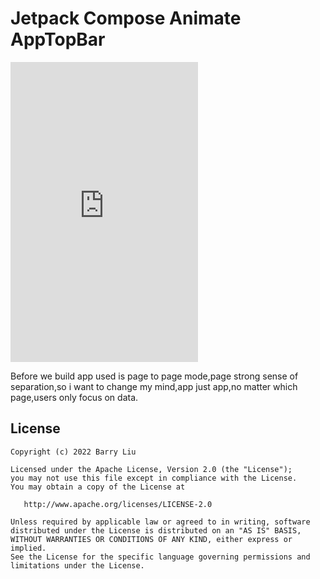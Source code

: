 # Jetpack Compose Animate AppTopBar

<iframe
src="https://github.com/BarryLius/ComposeAnimNavTopBar/blob/master/video/example.mp4?raw=true"
scrolling="no"
frameborder="no"
framespacing="0"
allowfullscreen="true"
height=480
>
</iframe>


Before we build app used is page to page mode,page strong sense of separation,so i want to change my mind,app just app,no matter which page,users only focus on data.


## License
    Copyright (c) 2022 Barry Liu

    Licensed under the Apache License, Version 2.0 (the "License");
    you may not use this file except in compliance with the License.
    You may obtain a copy of the License at

       http://www.apache.org/licenses/LICENSE-2.0

    Unless required by applicable law or agreed to in writing, software
    distributed under the License is distributed on an "AS IS" BASIS,
    WITHOUT WARRANTIES OR CONDITIONS OF ANY KIND, either express or implied.
    See the License for the specific language governing permissions and
    limitations under the License.

